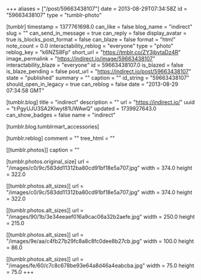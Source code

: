 +++
aliases = ["/post/59663438107"]
date = 2013-08-29T07:34:58Z
id = "59663438107"
type = "tumblr-photo"

[tumblr]
timestamp = 1377761698.0
can_like = false
blog_name = "indirect"
slug = ""
can_send_in_message = true
can_reply = false
display_avatar = true
is_blocks_post_format = false
can_blaze = false
format = "html"
note_count = 0.0
interactability_reblog = "everyone"
type = "photo"
reblog_key = "k6NZS8Fp"
short_url = "https://tmblr.co/ZY3jbytaDz4R"
image_permalink = "https://indirect.io/image/59663438107"
interactability_blaze = "everyone"
id = 59663438107.0
is_blazed = false
is_blaze_pending = false
post_url = "https://indirect.io/post/59663438107"
state = "published"
summary = ""
caption = ""
id_string = "59663438107"
should_open_in_legacy = true
can_reblog = false
date = "2013-08-29 07:34:58 GMT"

[tumblr.blog]
title = "indirect"
description = ""
url = "https://indirect.io/"
uuid = "t:PgyUJU3SA2Klwyt81UWAwQ"
updated = 1739927643.0
can_show_badges = false
name = "indirect"

[tumblr.blog.tumblrmart_accessories]

[tumblr.reblog]
comment = ""
tree_html = ""

[[tumblr.photos]]
caption = ""

[tumblr.photos.original_size]
url = "/images/c0/9c/583dd11312ba80cd91bf18e5a707.jpg"
width = 374.0
height = 322.0

[[tumblr.photos.alt_sizes]]
url = "/images/c0/9c/583dd11312ba80cd91bf18e5a707.jpg"
width = 374.0
height = 322.0

[[tumblr.photos.alt_sizes]]
url = "/images/90/1b/3e34eeaef016a9cac06a32b2aefe.jpg"
width = 250.0
height = 215.0

[[tumblr.photos.alt_sizes]]
url = "/images/9e/aa/c4fb27b29fc8a8c8fc0dee8b27cb.jpg"
width = 100.0
height = 86.0

[[tumblr.photos.alt_sizes]]
url = "/images/fe/60/c7c8c678be93e64a8d46a4eabcba.jpg"
width = 75.0
height = 75.0
+++
